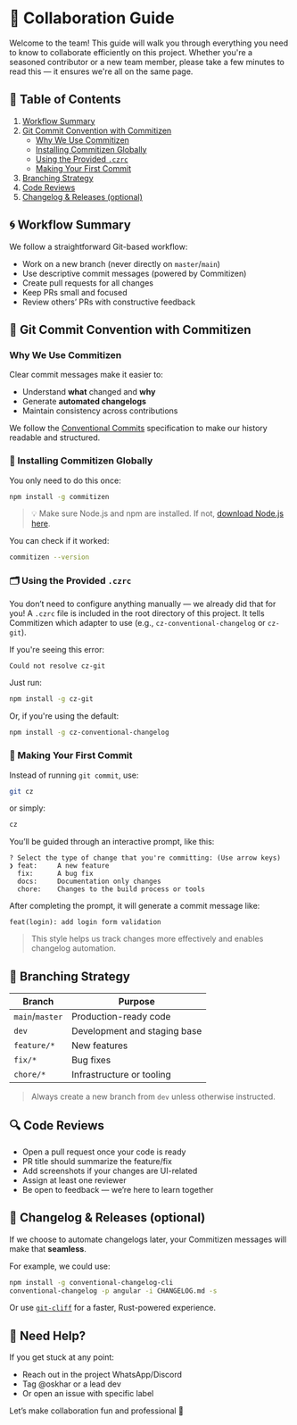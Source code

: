 # 🤝 Collaboration Guide

Welcome to the team! This guide will walk you through everything you need to know to collaborate efficiently on this project. Whether you're a seasoned contributor or a new team member, please take a few minutes to read this — it ensures we're all on the same page.

## 🧭 Table of Contents

1. [Workflow Summary](#workflow-summary)
2. [Git Commit Convention with Commitizen](#git-commit-convention-with-commitizen)
   - [Why We Use Commitizen](#why-we-use-commitizen)
   - [Installing Commitizen Globally](#installing-commitizen-globally)
   - [Using the Provided `.czrc`](#using-the-provided-czrc)
   - [Making Your First Commit](#making-your-first-commit)
3. [Branching Strategy](#branching-strategy)
4. [Code Reviews](#code-reviews)
5. [Changelog & Releases (optional)](#changelog--releases-optional)

## 🌀 Workflow Summary

We follow a straightforward Git-based workflow:

- Work on a new branch (never directly on `master`/`main`)
- Use descriptive commit messages (powered by Commitizen)
- Create pull requests for all changes
- Keep PRs small and focused
- Review others’ PRs with constructive feedback

## 🔏 Git Commit Convention with Commitizen

### Why We Use Commitizen

Clear commit messages make it easier to:

- Understand **what** changed and **why**
- Generate **automated changelogs**
- Maintain consistency across contributions

We follow the [Conventional Commits](https://www.conventionalcommits.org/en/v1.0.0/) specification to make our history readable and structured.

### 🚀 Installing Commitizen Globally

You only need to do this once:

```bash
npm install -g commitizen
```

> 💡 Make sure Node.js and npm are installed. If not, [download Node.js here](https://nodejs.org/).

You can check if it worked:

```bash
commitizen --version
```

### 🗂 Using the Provided `.czrc`

You don’t need to configure anything manually — we already did that for you! A `.czrc` file is included in the root directory of this project. It tells Commitizen which adapter to use (e.g., `cz-conventional-changelog` or `cz-git`).

If you're seeing this error:

```bash
Could not resolve cz-git
```

Just run:

```bash
npm install -g cz-git
```

Or, if you're using the default:

```bash
npm install -g cz-conventional-changelog
```

### 🧪 Making Your First Commit

Instead of running `git commit`, use:

```bash
git cz
```

or simply:

```bash
cz
```

You’ll be guided through an interactive prompt, like this:

```
? Select the type of change that you're committing: (Use arrow keys)
❯ feat:     A new feature
  fix:      A bug fix
  docs:     Documentation only changes
  chore:    Changes to the build process or tools
```

After completing the prompt, it will generate a commit message like:

```
feat(login): add login form validation
```

> This style helps us track changes more effectively and enables changelog automation.

## 🌱 Branching Strategy

| Branch          | Purpose                      |
| --------------- | ---------------------------- |
| `main`/`master` | Production-ready code        |
| `dev`           | Development and staging base |
| `feature/*`     | New features                 |
| `fix/*`         | Bug fixes                    |
| `chore/*`       | Infrastructure or tooling    |

> Always create a new branch from `dev` unless otherwise instructed.

## 🔍 Code Reviews

- Open a pull request once your code is ready
- PR title should summarize the feature/fix
- Add screenshots if your changes are UI-related
- Assign at least one reviewer
- Be open to feedback — we’re here to learn together

## 📝 Changelog & Releases (optional)

If we choose to automate changelogs later, your Commitizen messages will make that **seamless**.

For example, we could use:

```bash
npm install -g conventional-changelog-cli
conventional-changelog -p angular -i CHANGELOG.md -s
```

Or use [`git-cliff`](https://github.com/orhun/git-cliff) for a faster, Rust-powered experience.

## 🫱 Need Help?

If you get stuck at any point:

- Reach out in the project WhatsApp/Discord
- Tag @oskhar or a lead dev
- Or open an issue with specific label

Let’s make collaboration fun and professional 🚀
